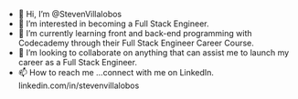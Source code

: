 - 👋 Hi, I’m @StevenVillalobos
- 👀 I’m interested in becoming a Full Stack Engineer.
- 🌱 I’m currently learning front and back-end programming with Codecademy through their Full Stack Engineer Career Course.
- 💞️ I’m looking to collaborate on anything that can assist me to launch my career as a Full Stack Engineer.
- 📫 How to reach me ...connect with me on LinkedIn. linkedin.com/in/stevenvillalobos

<!---
StevenVillalobos/StevenVillalobos is a ✨ special ✨ repository because its `README.md` (this file) appears on your GitHub profile.
You can click the Preview link to take a look at your changes.
--->
